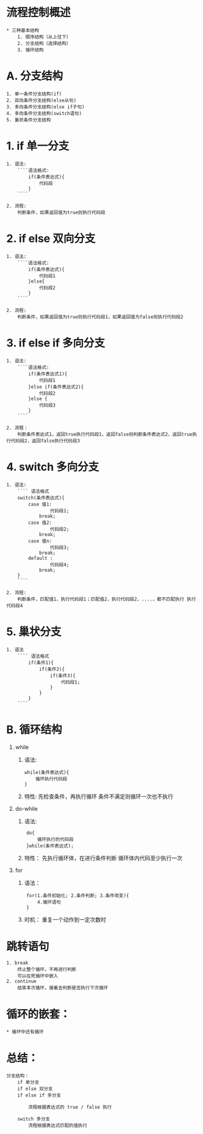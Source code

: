 
# 流程控制概述
	* 三种基本结构
		1. 顺序结构（从上往下）
		2. 分支结构（选择结构）
		3. 循环结构

# A. 分支结构
	1. 单一条件分支结构(if)
	2. 双向条件分支结构(else从句)
	3. 多向条件分支结构(else if子句)
	4. 多向条件分支结构(switch语句)
	5. 巢状条件分支结构

# 1. if 单一分支
	1. 语法:
		````语法格式:
			if(条件表达式){
				代码段
			}
		````

	2. 流程:
		判断条件，如果返回值为true则执行代码段

# 2. if else 双向分支
	1. 语法:
		````语法格式:
			if(条件表达式){
				代码段1
			}else{
				代码段2
			}
		````

	2. 流程:
		判断条件，如果返回值为true则执行代码段1，如果返回值为false则执行代码段2

# 3. if else if 多向分支
	1. 语法:
		````语法格式:
			if(条件表达式1){
				代码段1
			}else if(条件表达式2){
				代码段2
			}else {
				代码段3
			}
		````

	2. 流程：
		判断条件表达式1，返回true执行代码段1，返回false则判断条件表达式2，返回true执行代码段2，返回false执行代码段3

# 4. switch 多向分支
	1. 语法:
		```` 语法格式
		switch(条件表达式){
			case 值1:
					代码段1;
				break;
			case 值2:
					代码段2;
				break;
			case 值n:
					代码段3;
				break;
			default :
					代码段4;
				break;
		}
		````

	2. 流程:
		判断条件，匹配值1，执行代码段1；匹配值2，执行代码段2，....，都不匹配执行 执行代码段4

# 5. 巢状分支
	1. 语法
		```` 语法格式
			if(条件1){
				if(条件2){
					if(条件3){
						代码段1;
					}
				}
			}
		````
# B. 循环结构

1. while
	1. 语法:
		````语法格式:
		while(条件表达式){
			循环执行代码段
		}
		````
	2. 特性:
		先检查条件，再执行循环
		条件不满足则循环一次也不执行

2. do-while
	1. 语法:
	````语法格式:
		do{
			循环执行的代码段
		}while(条件表达式);
	````

	2. 特性：
		先执行循环体，在进行条件判断
		循环体内代码至少执行一次

3. for
	1. 语法：
	```` 语法格式:
		for(1.条件初始化; 2.条件判断; 3.条件改变){
			4.循环语句
		}
	````

	3. 时机：
		重复一个动作到一定次数时

# 跳转语句
	1. break
		终止整个循环，不再进行判断
		可以在死循环中嵌入
	2. continue
		结束本次循环，接着去判断是否执行下次循环


# 循环的嵌套：
	* 循环中还有循环

# 总结：
	分支结构：
		if 单分支
		if else 双分支
		if else if 多分支

			流程根据表达式的 true / false 执行

		switch 多分支
			流程根据表达式匹配的值执行
